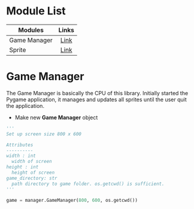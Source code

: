 # Module List
| Modules    				| Links          																	|
| ------------------------- | :-------------------------------------------------------------------------------: |
| Game Manager    	| [Link](https://github.com/Gordon003/Scratch-To-Python#game-manager) 	|
| Sprite     				| [Link](here) 	|

# Game Manager
The Game Manager is basically the CPU of this library. Initially started the Pygame application, it manages and updates all sprites until the user quit the application.

- Make new **Game Manager** object
```python
'''
Set up screen size 800 x 600

Attributes
----------
width : int
  width of screen
height : int
  height of screen
game_directory: str
  path directory to game folder. os.getcwd() is sufficient.
'''

game = manager.GameManager(800, 600, os.getcwd())
```
